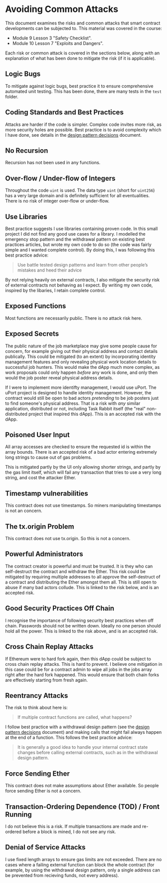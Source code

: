 # Avoiding Common Attacks
This document examines the risks and common attacks that smart contract developments can be subjected to. This material was covered in the course:
* Module 9 Lesson 3 "Safety Checklist".
* Module 10 Lesson 7 "Exploits and Dangers".

Each risk or common attack is covered in the sections below, along with an explanation of what has been done to mitigate the risk (if it is applicable).

## Logic Bugs
To mitigate against logic bugs, best practice it to ensure comprehensive automated unit testing. This has been done, there are many tests in the `test` folder.

## Coding Standards and Best Practices
Attacks are harder if the code is simpler. Complex code invites more risk, as more security holes are possible. Best practice is to avoid complexity which I have done, see details in the [design pattern decisions](./design_pattern_decisions.md) document.

## No Recursion
Recursion has not been used in any functions.

## Over-flow / Under-flow of Integers
Throughout the code `uint` is used. The data type `uint` (short for `uint256`) has a very large domain and is definitely sufficient for all eventualities. There is no risk of integer over-flow or under-flow.

## Use Libraries 
Best practice suggests I use libraries containing proven code. In this small project I did not find any good use cases for a library. I modelled the emergency stop pattern and the withdrawal pattern on existing best practices articles, but wrote my own code to do so (the code was fairly simple and I wanted complete control). By doing this, I was following this best practice advice:

> Use battle tested design patterns and learn from other people’s mistakes and heed their advice

By not relying heavily on external contracts, I also mitigate the security risk of external contracts not behaving as I expect. By writing my own code, inspired by the libaries, I retain complete control.

## Exposed Functions
Most functions are necessarily public. There is no attack risk here.

## Exposed Secrets
The public nature of the job marketplace may give some people cause for concern, for example giving out their physical address and contact details publically. This could be mitigated (to an extent) by incorporating identity management features and only revealing physical work location details to successful job hunters. This would make the dApp much more complex, as work proposals could only happen *before* any work is done, and only then would the job poster reveal physical address details.

If I were to implement more identifty management, I would use uPort. The uPort project is designed to handle identity management. However, the contract would still be open to bad actors *pretending* to be job posters just to find someone's physical address. That is a risk with *any* similar application, distributed or not, including Task Rabbit itself (the "real" non-distributed project that inspired this dApp). This is an accepted risk with the dApp.

## Poisoned User Input
All array accesses are checked to ensure the requested id is within the array bounds. There is an accepted risk of a bad actor entering extremely long strings to cause out of gas problems.

This is mitigated partly by the UI only allowing shorter strings, and partly by the gas limit itself, which will fail any transaction that tries to use a very long string, and cost the attacker Ether.

## Timestamp vulnerabilities
This contract does not use timestamps. So miners manipulating timestamps is not an concern.

## The tx.origin Problem
This contract does not use tx.origin. So this is not a concern.

## Powerful Administrators
The contract creator is powerful and must be trusted. It is they who can self-destruct the contract and withdraw the Ether. This risk could be mitigated by requiring multiple addresses to all approve the self-destruct of a contract and distributing the Ether amongst them all. This is still open to abuse if many bad actors collude. This is linked to the risk below, and is an accepted risk. 

## Good Security Practices Off Chain
I recognise the importance of following security best practices when off chain. Passwords should not be written down. Ideally no one person should hold all the power. This is linked to the risk above, and is an accepted risk.

## Cross Chain Replay Attacks
If Ethereum were to hard fork again, then this dApp could be subject to cross chain replay attacks. This is hard to prevent. I believe one mitigation in this case could be for a contract admin to wipe all jobs in the jobs array right after the hard fork happened. This would ensure that both chain forks are effectively starting from fresh again.

## Reentrancy Attacks
The risk to think about here is:
> If multiple contract functions are called, what happens?

I follow best practice with a withdrawal design pattern (see the [design pattern decisions](./design_pattern_decisions.md) document) and making calls that might fail always happen at the end of a function. This follows the best practice advice:
> It is generally a good idea to handle your internal contract state changes before calling external contracts, such as in the withdrawal design pattern. 

## Force Sending Ether
This contract does not make assumptions about Ether available. So people force sending Ether is not a concern.

## Transaction-Ordering Dependence (TOD) / Front Running
I do not believe this is a risk. If multiple transactions are made and re-ordered before a block is mined, I do not see any risk.

## Denial of Service Attacks
I use fixed length arrays to ensure gas limits are not exceeded. There are no cases where a failing external function can block the whole contract (for example, by using the withdrawal design pattern, only a single address can be prevented from recieving funds, not every address).